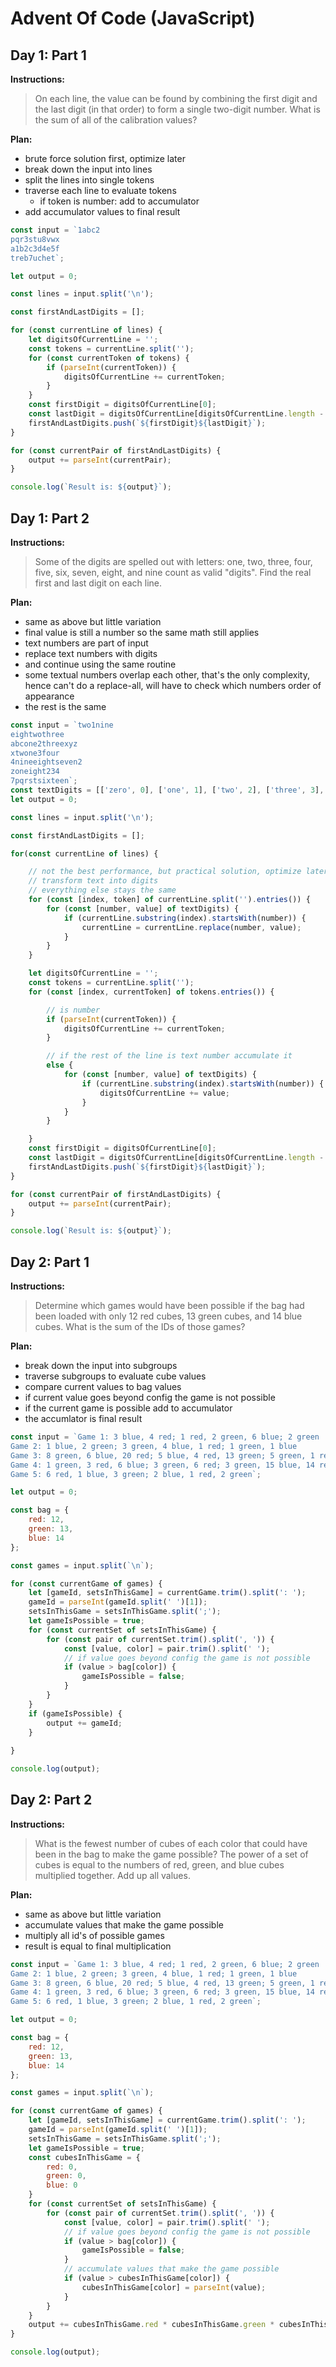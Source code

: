 # Advent Of Code (JavaScript)

## Day 1: Part 1

**Instructions:**
> On each line, the value can be found by combining the first digit and the last digit (in that order) to form a single two-digit number. What is the sum of all of the calibration values?


**Plan:**
- brute force solution first, optimize later
- break down the input into lines
- split the lines into single tokens
- traverse each line to evaluate tokens
  - if token is number: add to accumulator
- add accumulator values to final result

```js
const input = `1abc2
pqr3stu8vwx
a1b2c3d4e5f
treb7uchet`;

let output = 0;

const lines = input.split('\n');

const firstAndLastDigits = [];

for (const currentLine of lines) {
    let digitsOfCurrentLine = '';
    const tokens = currentLine.split('');
    for (const currentToken of tokens) {
        if (parseInt(currentToken)) {
            digitsOfCurrentLine += currentToken;
        }
    }
    const firstDigit = digitsOfCurrentLine[0];
    const lastDigit = digitsOfCurrentLine[digitsOfCurrentLine.length - 1];
    firstAndLastDigits.push(`${firstDigit}${lastDigit}`);
}

for (const currentPair of firstAndLastDigits) {
    output += parseInt(currentPair);
}

console.log(`Result is: ${output}`);
```

## Day 1: Part 2

**Instructions:**
> Some of the digits are spelled out with letters: one, two, three, four, five, six, seven, eight, and nine count as valid "digits". Find the real first and last digit on each line.

**Plan:**
- same as above but little variation
- final value is still a number so the same math still applies
- text numbers are part of input
- replace text numbers with digits
- and continue using the same routine
- some textual numbers overlap each other, that's the only complexity, hence can't do a replace-all, will have to check which numbers order of appearance
- the rest is the same

```js
const input = `two1nine
eightwothree
abcone2threexyz
xtwone3four
4nineeightseven2
zoneight234
7pqrstsixteen`;
const textDigits = [['zero', 0], ['one', 1], ['two', 2], ['three', 3], ['four', 4], ['five', 5], ['six', 6], ['seven', 7], ['eight', 8], ['nine', 9]];
let output = 0;

const lines = input.split('\n');

const firstAndLastDigits = [];

for(const currentLine of lines) {

    // not the best performance, but practical solution, optimize later
    // transform text into digits
    // everything else stays the same
    for (const [index, token] of currentLine.split('').entries()) {
        for (const [number, value] of textDigits) {
            if (currentLine.substring(index).startsWith(number)) {
                currentLine = currentLine.replace(number, value);
            }
        }
    }

    let digitsOfCurrentLine = '';
    const tokens = currentLine.split('');
    for (const [index, currentToken] of tokens.entries()) {

        // is number
        if (parseInt(currentToken)) {
            digitsOfCurrentLine += currentToken;
        }

        // if the rest of the line is text number accumulate it
        else {
            for (const [number, value] of textDigits) {
                if (currentLine.substring(index).startsWith(number)) {
                    digitsOfCurrentLine += value;
                }
            }
        }

    }
    const firstDigit = digitsOfCurrentLine[0];
    const lastDigit = digitsOfCurrentLine[digitsOfCurrentLine.length - 1];
    firstAndLastDigits.push(`${firstDigit}${lastDigit}`);
}

for (const currentPair of firstAndLastDigits) {
    output += parseInt(currentPair);
}

console.log(`Result is: ${output}`);
```

## Day 2: Part 1

**Instructions:**
> Determine which games would have been possible if the bag had been loaded with only 12 red cubes, 13 green cubes, and 14 blue cubes. What is the sum of the IDs of those games?

**Plan:**
- break down the input into subgroups
- traverse subgroups to evaluate cube values
- compare current values to bag values
- if current value goes beyond config the game is not possible
- if the current game is possible add to accumulator
- the accumlator is final result

```js
const input = `Game 1: 3 blue, 4 red; 1 red, 2 green, 6 blue; 2 green
Game 2: 1 blue, 2 green; 3 green, 4 blue, 1 red; 1 green, 1 blue
Game 3: 8 green, 6 blue, 20 red; 5 blue, 4 red, 13 green; 5 green, 1 red
Game 4: 1 green, 3 red, 6 blue; 3 green, 6 red; 3 green, 15 blue, 14 red
Game 5: 6 red, 1 blue, 3 green; 2 blue, 1 red, 2 green`;

let output = 0;

const bag = {
    red: 12,
    green: 13,
    blue: 14
};

const games = input.split(`\n`);

for (const currentGame of games) {
    let [gameId, setsInThisGame] = currentGame.trim().split(': ');
    gameId = parseInt(gameId.split(' ')[1]);
    setsInThisGame = setsInThisGame.split(';');
    let gameIsPossible = true;
    for (const currentSet of setsInThisGame) {
        for (const pair of currentSet.trim().split(', ')) {
            const [value, color] = pair.trim().split(' ');
            // if value goes beyond config the game is not possible
            if (value > bag[color]) {
                gameIsPossible = false;
            }
        }
    }
    if (gameIsPossible) {
        output += gameId;
    }
    
}

console.log(output);
```

## Day 2: Part 2

**Instructions:**
> What is the fewest number of cubes of each color that could have been in the bag to make the game possible? The power of a set of cubes is equal to the numbers of red, green, and blue cubes multiplied together. Add up all values.

**Plan:**
- same as above but little variation
- accumulate values that make the game possible
- multiply all id's of possible games
- result is equal to final multiplication

```js
const input = `Game 1: 3 blue, 4 red; 1 red, 2 green, 6 blue; 2 green
Game 2: 1 blue, 2 green; 3 green, 4 blue, 1 red; 1 green, 1 blue
Game 3: 8 green, 6 blue, 20 red; 5 blue, 4 red, 13 green; 5 green, 1 red
Game 4: 1 green, 3 red, 6 blue; 3 green, 6 red; 3 green, 15 blue, 14 red
Game 5: 6 red, 1 blue, 3 green; 2 blue, 1 red, 2 green`;

let output = 0;

const bag = {
    red: 12,
    green: 13,
    blue: 14
};

const games = input.split(`\n`);

for (const currentGame of games) {
    let [gameId, setsInThisGame] = currentGame.trim().split(': ');
    gameId = parseInt(gameId.split(' ')[1]);
    setsInThisGame = setsInThisGame.split(';');
    let gameIsPossible = true;
    const cubesInThisGame = {
        red: 0,
        green: 0,
        blue: 0
    }
    for (const currentSet of setsInThisGame) {
        for (const pair of currentSet.trim().split(', ')) {
            const [value, color] = pair.trim().split(' ');
            // if value goes beyond config the game is not possible
            if (value > bag[color]) {
                gameIsPossible = false;
            }
            // accumulate values that make the game possible
            if (value > cubesInThisGame[color]) {
                cubesInThisGame[color] = parseInt(value);
            }
        }
    }
    output += cubesInThisGame.red * cubesInThisGame.green * cubesInThisGame.blue;
}

console.log(output);
```
